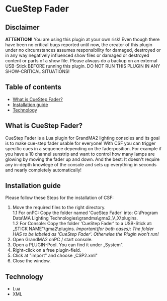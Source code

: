 # CueStep Fader

## Disclaimer
__ATTENTION!__
You are using this plugin at your own risk!
Even though there have been no critical bugs reported until now, the creator of this plugin under no circumstances assumes responsibility for damaged, destroyed or in any way negatively influenced show files or damaged or destroyed content or parts of a show file.
Please always do a backup on an external USB-Stick BEFORE running this plugin.
DO NOT RUN THIS PLUGIN IN ANY SHOW-CRITICAL SITUATIONS!


## Table of contents
* [What is CueStep Fader?](#what-is-cuestep-fader?)
* [Installation guide](#installation-guide)
* [Technology](#technology)


## What is CueStep Fader?
CueStep Fader is a Lua plugin for GrandMA2 lighting consoles and its goal is to make cue-step fader usable for everyone!
With CSF you can trigger specific cues in a sequence depending on the faderposition. For example if you have a 10 channel sunstrip and want to control how many lamps are glowing by moving the fader up and down. And the best: It doesn't require any in-depth knowlege of the console and sets up everything in seconds and nearly completely automatically!


## Installation guide
Please follow these Steps for the installation of CSF:
1. Move the required files to the right directory.<br> 
   1.1 For onPC: Copy the folder named 'CueStep Fader' into: C:\Program Data\MA Lighting Technologies\grandma\gma2_V_X\plugins.<br>
   1.2 For Console: Copy the folder 'CueStep Fader' to a USB-Stick at: „STICK NAME"\gma2\plugins.
   _Important(for both cases): The folder HAS to be labeled as 'CueStep Fader'. Otherwise the Plugin won't run!_
2. Open GrandMA2 onPC / start console.
3. Open a PLUGIN-Pool. You can find it under „System".
4. Right-click on a free plugin-field.
5. Click at "import" and choose „CSP2.xml"
6. Close the window.


## Technology
* Lua
* XML
